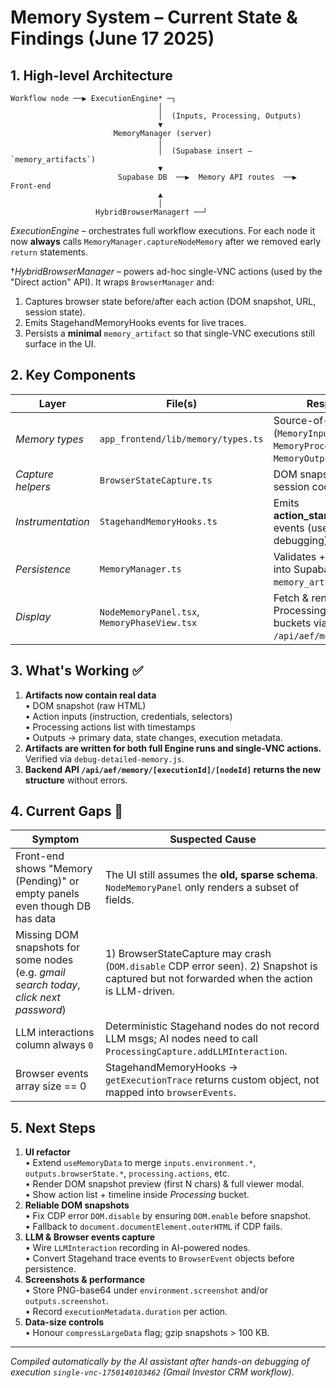 # Memory System – Current State & Findings (June 17 2025)

## 1. High-level Architecture

```
Workflow node ──▶ ExecutionEngine* ─┐
                                 │
                                 │  (Inputs, Processing, Outputs)
                                 ▼
                       MemoryManager (server)
                                 │
                                 │  (Supabase insert – `memory_artifacts`)
                                 ▼
                        Supabase DB  ──▶  Memory API routes  ──▶  Front-end
                                 ▲
                                 │
                   HybridBrowserManager† ──┘
```

*ExecutionEngine* – orchestrates full workflow executions. For each node it now **always** calls `MemoryManager.captureNodeMemory` after we removed early `return` statements.

†*HybridBrowserManager* – powers ad-hoc single-VNC actions (used by the "Direct action" API). It wraps `BrowserManager` and:
1. Captures browser state before/after each action (DOM snapshot, URL, session state).
2. Emits StagehandMemoryHooks events for live traces.
3. Persists a **minimal** `memory_artifact` so that single-VNC executions still surface in the UI.

## 2. Key Components

| Layer | File(s) | Responsibility |
|-------|---------|----------------|
| *Memory types* | `app_frontend/lib/memory/types.ts` | Source-of-truth interfaces (`MemoryInputs`, `MemoryProcessing`, `MemoryOutputs` …) |
| *Capture helpers* | `BrowserStateCapture.ts` | DOM snapshot, current URL, session cookies, etc. |
| *Instrumentation* | `StagehandMemoryHooks.ts` | Emits **action_start/complete/error** events (used for traces & debugging). |
| *Persistence* | `MemoryManager.ts` | Validates + inserts artifacts into Supabase table `memory_artifacts`. |
| *Display* | `NodeMemoryPanel.tsx`, `MemoryPhaseView.tsx` | Fetch & render Inputs / Processing / Outputs buckets via `/api/aef/memory/*` routes. |

## 3. What's Working ✅

1. **Artifacts now contain real data**  
   • DOM snapshot (raw HTML)  
   • Action inputs (instruction, credentials, selectors)  
   • Processing actions list with timestamps  
   • Outputs → primary data, state changes, execution metadata.
2. **Artifacts are written for both full Engine runs and single-VNC actions.**  
   Verified via `debug-detailed-memory.js`.
3. **Backend API `/api/aef/memory/[executionId]/[nodeId]` returns the new structure** without errors.

## 4. Current Gaps 🚧

| Symptom | Suspected Cause |
|---------|-----------------|
| Front-end shows "Memory (Pending)" or empty panels even though DB has data | The UI still assumes the **old, sparse schema**. `NodeMemoryPanel` only renders a subset of fields. |
| Missing DOM snapshots for some nodes (e.g. *gmail search today*, *click next password*) | 1) BrowserStateCapture may crash (`DOM.disable` CDP error seen). 2) Snapshot is captured but not forwarded when the action is LLM-driven. |
| LLM interactions column always `0` | Deterministic Stagehand nodes do not record LLM msgs; AI nodes need to call `ProcessingCapture.addLLMInteraction`. |
| Browser events array size == 0 | StagehandMemoryHooks → `getExecutionTrace` returns custom object, not mapped into `browserEvents`. |

## 5. Next Steps

1. **UI refactor**  
   • Extend `useMemoryData` to merge `inputs.environment.*`, `outputs.browserState.*`, `processing.actions`, etc.  
   • Render DOM snapshot preview (first N chars) & full viewer modal.  
   • Show action list + timeline inside *Processing* bucket.
2. **Reliable DOM snapshots**  
   • Fix CDP error `DOM.disable` by ensuring `DOM.enable` before snapshot.  
   • Fallback to `document.documentElement.outerHTML` if CDP fails.
3. **LLM & Browser events capture**  
   • Wire `LLMInteraction` recording in AI-powered nodes.  
   • Convert Stagehand trace events to `BrowserEvent` objects before persistence.
4. **Screenshots & performance**  
   • Store PNG-base64 under `environment.screenshot` and/or `outputs.screenshot`.  
   • Record `executionMetadata.duration` per action.
5. **Data-size controls**  
   • Honour `compressLargeData` flag; gzip snapshots > 100 KB.

---
_Compiled automatically by the AI assistant after hands-on debugging of execution `single-vnc-1750140103462` (Gmail Investor CRM workflow)._ 